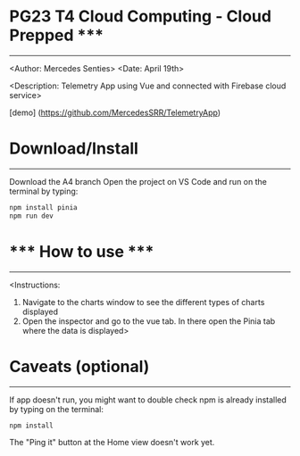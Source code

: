 # PG23 T4 Cloud Computing  - Cloud Prepped ***
---------------------------------------
<Author: Mercedes Senties>
<Date: April 19th>

<Description: Telemetry App using Vue and connected with Firebase cloud service>

[demo] (https://github.com/MercedesSRR/TelemetryApp)


# Download/Install
---------------------------------------
Download the A4 branch
Open the project on VS Code and run on the terminal by typing:
```sh
npm install pinia
npm run dev
```


# *** How to use ***
---------------------------------------
<Instructions: 
1. Navigate to the charts window to see the different types of charts displayed
2. Open the inspector and go to the vue tab. In there open the Pinia tab where the data is displayed>

# Caveats (optional)
---------------------------------------

If app doesn't run, you might want to double check npm is already installed by typing on the terminal:
```sh
npm install
```

The "Ping it" button at the Home view doesn't work yet.
